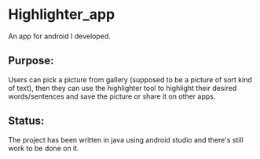 # Highlighter_app

An app for android I developed.

Purpose: 
---------
Users can pick a picture from gallery (supposed to be a picture of sort kind of text), then they 
can use the highlighter tool to highlight their desired words/sentences and save the picture or share it on other apps.

Status:
--------
The project has been written in java using android studio and there's still work to be done on it.
